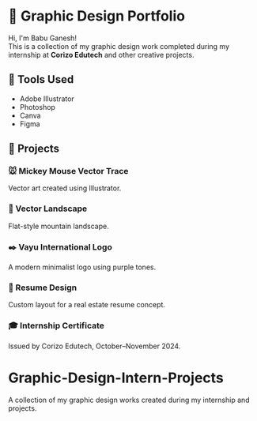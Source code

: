 # 🎨 Graphic Design Portfolio

Hi, I'm Babu Ganesh!  
This is a collection of my graphic design work completed during my internship at **Corizo Edutech** and other creative projects.

## 🔧 Tools Used
- Adobe Illustrator
- Photoshop
- Canva
- Figma

## 📁 Projects

### 🐭 Mickey Mouse Vector Trace
Vector art created using Illustrator.

### 🌄 Vector Landscape
Flat-style mountain landscape.

### ✒️ Vayu International Logo
A modern minimalist logo using purple tones.

### 📄 Resume Design
Custom layout for a real estate resume concept.

### 🎓 Internship Certificate
Issued by Corizo Edutech, October–November 2024.
# Graphic-Design-Intern-Projects
A collection of my graphic design works created during my internship and projects.
